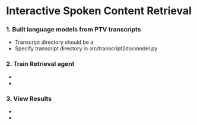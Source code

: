 # Interactive Spoken Content Retrieval

### 1. Built language models from PTV transcripts
  * Transcript directory should be a 
  * Specify transcript directory in src/transcript2docmodel.py


### 2. Train Retrieval agent
  *
  *

### 3. View Results
  *
  *
